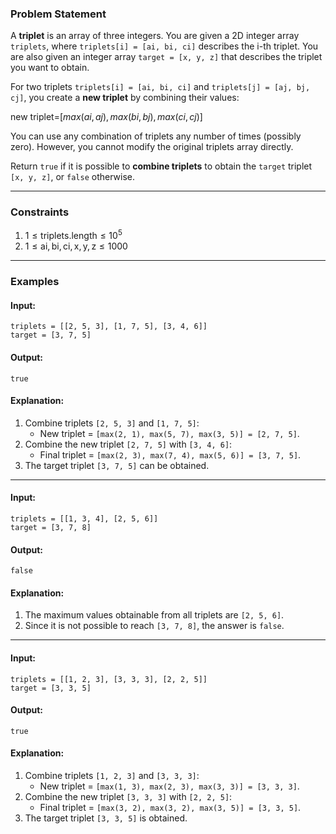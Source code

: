 ### **Problem Statement**

A **triplet** is an array of three integers. You are given a 2D integer array `triplets`, where `triplets[i] = [ai, bi, ci]` describes the i-th triplet. You are also given an integer array `target = [x, y, z]` that describes the triplet you want to obtain.

For two triplets `triplets[i] = [ai, bi, ci]` and `triplets[j] = [aj, bj, cj]`, you create a **new triplet** by combining their values:

new triplet=$[max⁡(ai,aj),max⁡(bi,bj),max⁡(ci,cj)]$

You can use any combination of triplets any number of times (possibly zero). However, you cannot modify the original triplets array directly.

Return `true` if it is possible to **combine triplets** to obtain the `target` triplet `[x, y, z]`, or `false` otherwise.

---

### **Constraints**

1. $1 \leq \text{triplets.length} \leq 10^5$
2. $1 \leq \text{ai}, \text{bi}, \text{ci}, \text{x}, \text{y}, \text{z} \leq 1000$

---

### **Examples**

#### Input:

```plaintext
triplets = [[2, 5, 3], [1, 7, 5], [3, 4, 6]]
target = [3, 7, 5]
```

#### Output:

```plaintext
true
```

#### Explanation:

1. Combine triplets `[2, 5, 3]` and `[1, 7, 5]`:
    - New triplet = `[max(2, 1), max(5, 7), max(3, 5)] = [2, 7, 5]`.
2. Combine the new triplet `[2, 7, 5]` with `[3, 4, 6]`:
    - Final triplet = `[max(2, 3), max(7, 4), max(5, 6)] = [3, 7, 5]`.
3. The target triplet `[3, 7, 5]` can be obtained.

---

#### Input:

```plaintext
triplets = [[1, 3, 4], [2, 5, 6]]
target = [3, 7, 8]
```

#### Output:

```plaintext
false
```

#### Explanation:

1. The maximum values obtainable from all triplets are `[2, 5, 6]`.
2. Since it is not possible to reach `[3, 7, 8]`, the answer is `false`.

---

#### Input:

```plaintext
triplets = [[1, 2, 3], [3, 3, 3], [2, 2, 5]]
target = [3, 3, 5]
```

#### Output:

```plaintext
true
```

#### Explanation:

1. Combine triplets `[1, 2, 3]` and `[3, 3, 3]`:
    - New triplet = `[max(1, 3), max(2, 3), max(3, 3)] = [3, 3, 3]`.
2. Combine the new triplet `[3, 3, 3]` with `[2, 2, 5]`:
    - Final triplet = `[max(3, 2), max(3, 2), max(3, 5)] = [3, 3, 5]`.
3. The target triplet `[3, 3, 5]` is obtained.

